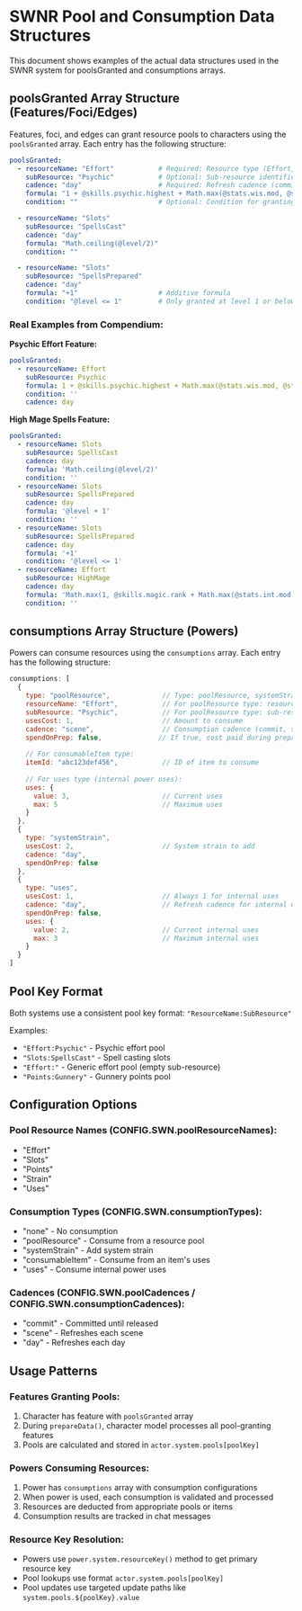 # SWNR Pool and Consumption Data Structures

This document shows examples of the actual data structures used in the SWNR system for poolsGranted and consumptions arrays.

## poolsGranted Array Structure (Features/Foci/Edges)

Features, foci, and edges can grant resource pools to characters using the `poolsGranted` array. Each entry has the following structure:

```yaml
poolsGranted:
  - resourceName: "Effort"           # Required: Resource type (Effort, Slots, Points, Strain, Uses)
    subResource: "Psychic"           # Optional: Sub-resource identifier
    cadence: "day"                   # Required: Refresh cadence (commit, scene, day)
    formula: "1 + @skills.psychic.highest + Math.max(@stats.wis.mod, @stats.con.mod)"
    condition: ""                    # Optional: Condition for granting pool

  - resourceName: "Slots"
    subResource: "SpellsCast"
    cadence: "day"
    formula: "Math.ceiling(@level/2)"
    condition: ""

  - resourceName: "Slots"
    subResource: "SpellsPrepared"
    cadence: "day"
    formula: "+1"                    # Additive formula
    condition: "@level <= 1"         # Only granted at level 1 or below
```

### Real Examples from Compendium:

**Psychic Effort Feature:**
```yaml
poolsGranted:
  - resourceName: Effort
    subResource: Psychic
    formula: 1 + @skills.psychic.highest + Math.max(@stats.wis.mod, @stats.con.mod)
    condition: ''
    cadence: day
```

**High Mage Spells Feature:**
```yaml
poolsGranted:
  - resourceName: Slots
    subResource: SpellsCast
    cadence: day
    formula: 'Math.ceiling(@level/2)'
    condition: ''
  - resourceName: Slots
    subResource: SpellsPrepared
    cadence: day
    formula: '@level + 1'
    condition: ''
  - resourceName: Slots
    subResource: SpellsPrepared
    cadence: day
    formula: '+1'
    condition: '@level <= 1'
  - resourceName: Effort
    subResource: HighMage
    cadence: day
    formula: 'Math.max(1, @skills.magic.rank + Math.max(@stats.int.mod, @stats.cha.mod))'
    condition: ''
```

## consumptions Array Structure (Powers)

Powers can consume resources using the `consumptions` array. Each entry has the following structure:

```javascript
consumptions: [
  {
    type: "poolResource",             // Type: poolResource, systemStrain, consumableItem, uses, none
    resourceName: "Effort",           // For poolResource type: resource name
    subResource: "Psychic",           // For poolResource type: sub-resource
    usesCost: 1,                      // Amount to consume
    cadence: "scene",                 // Consumption cadence (commit, scene, day)
    spendOnPrep: false,              // If true, cost paid during preparation; if false, during casting
    
    // For consumableItem type:
    itemId: "abc123def456",           // ID of item to consume
    
    // For uses type (internal power uses):
    uses: {
      value: 3,                       // Current uses
      max: 5                          // Maximum uses
    }
  },
  {
    type: "systemStrain",
    usesCost: 2,                      // System strain to add
    cadence: "day",
    spendOnPrep: false
  },
  {
    type: "uses",
    usesCost: 1,                      // Always 1 for internal uses
    cadence: "day",                   // Refresh cadence for internal uses
    spendOnPrep: false,
    uses: {
      value: 2,                       // Current internal uses
      max: 3                          // Maximum internal uses
    }
  }
]
```

## Pool Key Format

Both systems use a consistent pool key format: `"ResourceName:SubResource"`

Examples:
- `"Effort:Psychic"` - Psychic effort pool
- `"Slots:SpellsCast"` - Spell casting slots
- `"Effort:"` - Generic effort pool (empty sub-resource)
- `"Points:Gunnery"` - Gunnery points pool

## Configuration Options

### Pool Resource Names (CONFIG.SWN.poolResourceNames):
- "Effort"
- "Slots" 
- "Points"
- "Strain"
- "Uses"

### Consumption Types (CONFIG.SWN.consumptionTypes):
- "none" - No consumption
- "poolResource" - Consume from a resource pool
- "systemStrain" - Add system strain
- "consumableItem" - Consume from an item's uses
- "uses" - Consume internal power uses

### Cadences (CONFIG.SWN.poolCadences / CONFIG.SWN.consumptionCadences):
- "commit" - Committed until released
- "scene" - Refreshes each scene
- "day" - Refreshes each day

## Usage Patterns

### Features Granting Pools:
1. Character has feature with `poolsGranted` array
2. During `prepareData()`, character model processes all pool-granting features
3. Pools are calculated and stored in `actor.system.pools[poolKey]`

### Powers Consuming Resources:
1. Power has `consumptions` array with consumption configurations
2. When power is used, each consumption is validated and processed
3. Resources are deducted from appropriate pools or items
4. Consumption results are tracked in chat messages

### Resource Key Resolution:
- Powers use `power.system.resourceKey()` method to get primary resource key
- Pool lookups use format `actor.system.pools[poolKey]`
- Pool updates use targeted update paths like `system.pools.${poolKey}.value`